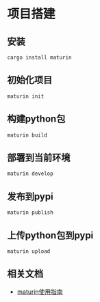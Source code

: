 # 项目搭建

## 安装

```shell
cargo install maturin
```

## 初始化项目

```shell
maturin init
```

## 构建python包

```shell
maturin build
```

## 部署到当前环境

```shell
maturin develop
```

## 发布到pypi

```shell
maturin publish
```

## 上传python包到pypi

```shell
maturin upload
```

## 相关文档

- [maturin使用指南](https://www.maturin.rs/)
